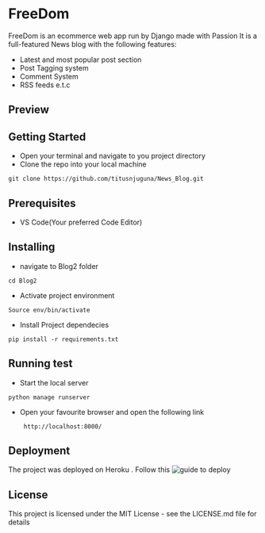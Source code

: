 # FreeDom
FreeDom is an ecommerce web app run by Django made with Passion
It is a full-featured News blog with the following features:
- Latest and most popular post section
- Post Tagging system
- Comment System
- RSS feeds
e.t.c

## Preview


## Getting Started
- Open your terminal and navigate to you project directory 
- Clone the repo into your local machine 
```
git clone https://github.com/titusnjuguna/News_Blog.git
```

## Prerequisites

- VS Code(Your preferred Code Editor)


## Installing

- navigate to Blog2 folder
```
cd Blog2
```
- Activate project environment
```
Source env/bin/activate
```
- Install Project dependecies
```
pip install -r requirements.txt  
```

## Running test
- Start the local server 
```
python manage runserver
```
- Open your favourite browser and open the following link 
    
       http://localhost:8000/

## Deployment
The project was deployed on Heroku . Follow this ![guide](https://devcenter.heroku.com/articles/deploying-python) to deploy


## License

This project is licensed under the MIT License - see the LICENSE.md file for details

